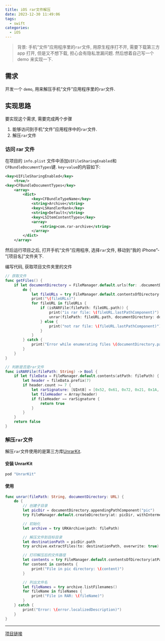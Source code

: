 ```yaml
---
title: iOS rar文件解压
date: 2023-12-30 11:49:06
tags:
  - swift
categories:
  - iOS
---
```


> 背景: 手机“文件”应用程序里的`rar`文件, 用原生程序打不开, 需要下载第三方 app 打开, 但是又不想下载, 担心会有隐私泄漏问题. 然后想着自己写一个 demo 来实现一下.

## 需求

开发一个 `demo`, 用来解压手机“文件”应用程序里的`rar`文件.

## 实现思路

要实现这个需求, 需要完成两个步骤

1. 能够访问到手机“文件”应用程序中的`rar`文件.
2. 解压`rar`文件

<!-- more -->

### 访问 rar 文件

在项目的 `info.plist` 文件中添加`UIFileSharingEnabled`和`CFBundleDocumentTypes`键. `key`-`value`的内容如下:

```xml
<key>UIFileSharingEnabled</key>
	<true/>
<key>CFBundleDocumentTypes</key>
	<array>
		<dict>
			<key>CFBundleTypeName</key>
			<string>Archive</string>
			<key>LSHandlerRank</key>
			<string>Default</string>
			<key>LSItemContentTypes</key>
			<array>
				<string>com.rar-archive</string>
			</array>
		</dict>
	</array>
```

然后运行项目之后, 打开手机“文件”应用程序, 选择`rar`文件, 移动到“我的 iPhone”-"[项目名]"文件夹下.

编写代码, 获取项目文件夹里的文件

```swift
// 获取文件
func getFiles() {
    if let documentDirectory = FileManager.default.urls(for: .documentDirectory, in: .userDomainMask).first {
        do {
            let fileURLs = try FileManager.default.contentsOfDirectory(at: documentDirectory, includingPropertiesForKeys: nil)
            print("\(fileURLs)")
            for fileURL in fileURLs {
                if (isRARFile(filePath: fileURL.path)) {
                    print("is rar file: \(fileURL.lastPathComponent)")
                    unrar(filePath: fileURL.path, documentDirectory: documentDirectory)
                } else {
                    print("not rar file: \(fileURL.lastPathComponent)")
                }
            }
        } catch {
            print("Error while enumerating files \(documentDirectory.path): \(error.localizedDescription)")
        }
    }
}

// 判断是否是rar文件
func isRARFile(filePath: String) -> Bool {
    if let fileData = FileManager.default.contents(atPath: filePath) {
        let header = fileData.prefix(7)
        if header.count >= 7 {
            let rarSignature: [UInt8] = [0x52, 0x61, 0x72, 0x21, 0x1A, 0x07, 0x00]
            let fileHeader = Array(header)
            if fileHeader == rarSignature {
                return true
            }
        }
    }
    return false
}
```

### 解压`rar`文件

解压`rar`文件使用的是第三方库[UnrarKit](https://github.com/abbeycode/UnrarKit).

#### 安装 UnrarKit

```sh
pod "UnrarKit"
```

#### 使用

```swift
func unrar(filePath: String, documentDirectory: URL) {
    do {
        // 创建子目录
        let picDir = documentDirectory.appendingPathComponent("pic")
        try FileManager.default.createDirectory(at: picDir, withIntermediateDirectories: true)

        // 初始化
        let archive = try URKArchive(path: filePath)

        // 解压文件到目标目录
        let destinationPath = picDir.path
        try archive.extractFiles(to: destinationPath, overwrite: true)

        // 打印解压后的文件路径
        let contents = try FileManager.default.contentsOfDirectory(atPath: destinationPath)
        for content in contents {
            print("File in pic directory: \(content)")
        }

        // 列出文件名
        let fileNames = try archive.listFilenames()
        for fileName in fileNames {
            print("File in RAR: \(fileName)")
        }
    } catch {
        print("Error: \(error.localizedDescription)")
    }
}
```

---

[项目链接](https://github.com/FlyingCaiChong/iOS-unrar)
